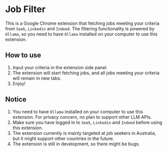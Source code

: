 # Job Filter
This is a Google Chrome extension that fetching jobs meeting your criteria from `Seek`, `Linkedin` and `Indeed`. The filtering functionality is powered by `Ollama`, so you need to have `Ollama` installed on your computer to use this extension.

## How to use
1. Input your criteria in the extension side panel.
2. The extension will start fetching jobs, and all jobs meeting your criteria will remain in new tabs.
3. Enjoy!

## Notice
1. You need to have `Ollama` installed on your computer to use this extension. For privacy concern, no plan to support other LLM APIs.
2. Make sure you have logged in to `Seek`, `Linkedin` and `Indeed` before using this extension. 
3. The extension currently is mainly targeted at job seekers in Australia, but it might support other countries in the future.
4. The extension is still in development, so there might be bugs.
